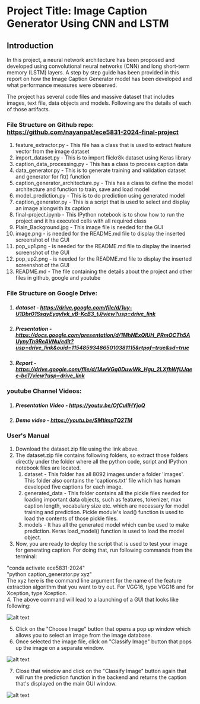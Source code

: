 # Project Title: Image Caption Generator Using CNN and LSTM
## Introduction
In this project, a neural network architecture has been proposed and developed using convolutional neural networks (CNN) and long short-term memory (LSTM) layers.  A step by step guide has been provided in this report on how the Image Caption Generator model has been developed and what performance measures were observed.

The project has several code files and massive dataset that includes images, text file, data objects and models.  Following are the details of each of those artifacts.

### File Structure on Github repo: https://github.com/nayanpat/ece5831-2024-final-project
1. feature_extractor.py - This file has a class that is used to extract feature vector from the image dataset
2. import_dataset.py - This is to import flickr8k dataset using Keras library 
3. caption_data_processing.py - This has a class to process caption data
4. data_generator.py - This is to generate training and validation dataset and generator for fit() function
5. caption_generator_architecture.py - This has a class to define the model architecture and function to train, save and load model
6. model_prediction.py -  This is to do prediction using generated model
7. caption_generator.py - This is a script that is used to select and display an image alongwith its caption
8. final-project.ipynb - This IPython notebook is to show how to run the project and it hs executed cells with all required class
9. Plain_Background.jpg - This image file is needed for the GUI
10. image.png - is needed for the README.md file to display the inserted screenshot of the GUI
11. pop_up1.png - is needed for the README.md file to display the inserted screenshot of the GUI
12. pop_up2.png - is needed for the README.md file to display the inserted screenshot of the GUI
13. README.md - The file containing the details about the project and other files in github, google and youtube

### File Structure on Google Drive:
1. ##### dataset - https://drive.google.com/file/d/1uy-U1Dbr01SsqyEyqvIvk_vB-KcB3_tJ/view?usp=drive_link
2. ##### Presentation - https://docs.google.com/presentation/d/1MhNExQIUH_PRmOCTh5AUynyTn9ReAVNu/edit?usp=drive_link&ouid=115485934865010381115&rtpof=true&sd=true
3. ##### Report - https://drive.google.com/file/d/1AwVGq0DuwWk_Hgu_2LXfhWfUJqee-bcT/view?usp=drive_link

### youtube Channel Videos:
1. ##### Presentation Video - https://youtu.be/OfCuIIHYjoQ
2. ##### Demo video - https://youtu.be/SMtimpTQ2TM

### User's Manual
1. Download the dataset.zip file using the link above.  
2. The dataset.zip file contains following folders, so extract those folders directly under the folder where all the python code, script and IPython notebook files are located.
    1) dataset - This folder has all 8092 images under a folder 'images'.  This folder also contains the 'captions.txt' file which has human developed five captions for each image.
    2) generated_data - This folder contains all the pickle files needed for loading important data objects, such as features, tokenizer, max caption length, vocabulary size etc. which are necessary for model training and prediction.  Pickle module's load() function is used to load the contents of those pickle files.
    3) models - It has all the generated model which can be used to make prediction.  Keras load_model() function is used to load the model object.
3. Now, you are ready to deploy the script that is used to test your image for generating caption.  For doing that, run following commands from the terminal:

"conda activate ece5831-2024"  
"python caption_generator.py xyz"    
The xyz here is the command line argument for the name of the feature extraction algorithm that you want to try out.  For VGG16, type VGG16 and for Xception, type Xception.  
4. The above command will lead to a launching of a GUI that looks like following:

![alt text](image.png)

5. Click on the "Choose Image" button that opens a pop up window which allows you to select an image from the image database.  
6.  Once selected the image file, click on "Classify Image" button that pops up the image on a separate window.  

![alt text](pop_up1.png)

7. Close that window and click on the "Classify Image" button again that will run the prediction function in the backend and returns the caption that's displayed on the main GUI window.

![alt text](pop_up2.png)